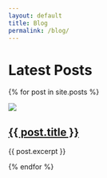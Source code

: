```yaml
---
layout: default
title: Blog
permalink: /blog/
---
```


<h1>Latest Posts</h1>

  {% for post in site.posts %}
  <div class="{% cycle 'post', 'post-alternate' %}">
    <div class="post-image">
      <a href="{{ post.url }}"><img src="{{post.image}}"></a>
    </div>
    <div class="post-teaser">
      <div class="post-teaser-title">
        <h2><a href="{{ post.url }}">{{ post.title }}</a></h2>
      </div>
      <div class="post-teaser-content">
      <p>{{ post.excerpt }}</p>
      </div>
    </div>
    </div>
  {% endfor %}